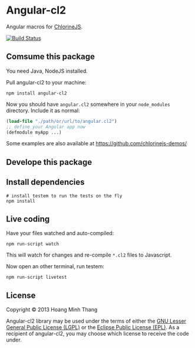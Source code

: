 Angular-cl2
===========
Angular macros for [ChlorineJS](https://github.com/chlorinejs/chlorine/wiki).

[![Build Status](https://travis-ci.org/chlorinejs/angular-cl2.png?branch=master)](https://travis-ci.org/chlorinejs/angular-cl2)

Comsume this package
--------------------
You need Java, NodeJS installed.

Pull angular-cl2 to your machine:
```
npm install angular-cl2
```
Now you should have `angular.cl2` somewhere in your `node_modules` directory. Include it as normal:
```clojure
(load-file "./path/or/url/to/angular.cl2")
;; define your Angular app now
(defmodule myApp ...)
```
Some examples are also available at https://github.com/chlorinejs-demos/

Develope this package
---------------------

Install dependencies
--------------------

```
# install testem to run the tests on the fly
npm install
```

Live coding
-----------

Have your files watched and auto-compiled:
```
npm run-script watch
```
This will watch for changes and re-compile `*.cl2` files to Javascript.

Now open an other terminal, run testem:
```
npm run-script livetest
```

License
-------

Copyright © 2013 Hoang Minh Thang

Angular-cl2 library may be used under the terms of either the [GNU Lesser General Public License (LGPL)](http://www.gnu.org/copyleft/lesser.html) or the [Eclipse Public License (EPL)](http://www.eclipse.org/legal/epl-v10.html). As a recipient of angular-cl2, you may choose which license to receive the code under.
